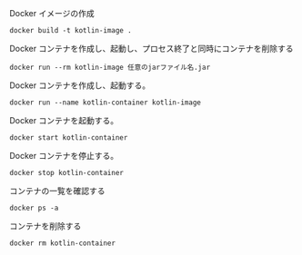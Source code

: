 Docker イメージの作成

```
docker build -t kotlin-image .
```

Docker コンテナを作成し、起動し、プロセス終了と同時にコンテナを削除する

```
docker run --rm kotlin-image 任意のjarファイル名.jar
```

Docker コンテナを作成し、起動する。

```
docker run --name kotlin-container kotlin-image
```

Docker コンテナを起動する。

```
docker start kotlin-container
```

Docker コンテナを停止する。

```
docker stop kotlin-container
```

コンテナの一覧を確認する

```
docker ps -a
```

コンテナを削除する

```
docker rm kotlin-container
```
